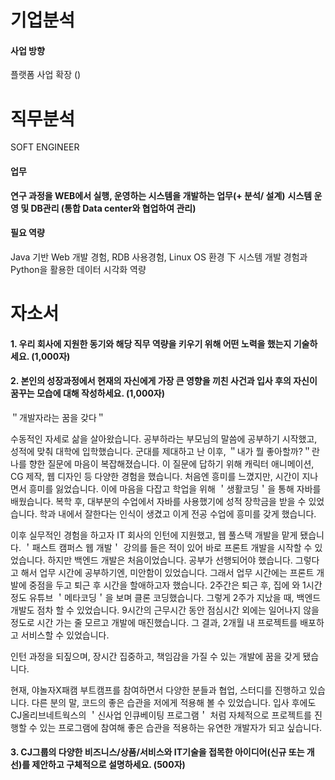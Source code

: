 # 기업분석

#### 사업 방향
플랫폼 사업 확장 ()

# 직무분석
SOFT ENGINEER
#### 업무
**연구 과정을 WEB에서 실행, 운영하는 시스템을 개발하는 업무(+ 분석/ 설계)**
**시스템 운영 및 DB관리 (통합 Data center와 협업하여 관리)**

#### 필요 역량
 Java 기반 Web 개발 경험, RDB 사용경험, Linux OS 환경 下 시스템 개발 경험과 Python을 활용한 데이터 시각화 역량

# 자소서
#### 1. 우리 회사에 지원한 동기와 해당 직무 역량을 키우기 위해 어떤 노력을 했는지 기술하세요. (1,000자)




#### 2. 본인의 성장과정에서 현재의 자신에게 가장 큰 영향을 끼친 사건과 입사 후의 자신이 꿈꾸는 모습에 대해 작성하세요. (1,000자)

＂개발자라는 꿈을 갖다＂

수동적인 자세로 삶을 살아왔습니다. 공부하라는 부모님의 말씀에 공부하기 시작했고, 성적에 맞춰 대학에 입학했습니다.  군대를 제대하고 난 이후, ＂내가 뭘 좋아할까?＂란 나를 향한 질문에 마음이 복잡해졌습니다. 이 질문에 답하기 위해 캐릭터 애니메이션, CG 제작, 웹 디자인 등 다양한 경험을 했습니다. 처음엔 흥미를 느꼈지만, 시간이 지나면서 흥미를 잃었습니다. 이에 마음을 다잡고 학업을 위해 ＇생활코딩＇을 통해 자바를 배웠습니다. 복학 후, 대부분의 수업에서 자바를 사용했기에 성적 장학금을 받을 수 있었습니다. 학과 내에서 잘한다는 인식이 생겼고 이게 전공 수업에 흥미를 갖게 했습니다.

이후 실무적인 경험을 하고자 IT 회사의 인턴에 지원했고, 웹 풀스택 개발을 맡게 됐습니다. ＇패스트 캠퍼스 웹 개발＇ 강의를 들은 적이 있어 바로 프론트 개발을 시작할 수 있었습니다. 하지만 백엔드 개발은 처음이었습니다. 공부가 선행되어야 했습니다. 그렇다고 해서 업무 시간에 공부하기엔, 미안함이 있었습니다. 그래서 업무 시간에는 프론트 개발에 중점을 두고 퇴근 후 시간을 할애하고자 했습니다. 2주간은 퇴근 후, 집에 와 1시간 정도 유튜브 ＇메타코딩＇을 보며 클론 코딩했습니다. 그렇게 2주가 지났을 때, 백엔드 개발도 점차 할 수 있었습니다. 9시간의 근무시간 동안 점심시간 외에는 일어나지 않을 정도로 시간 가는 줄 모르고 개발에 매진했습니다. 그 결과, 2개월 내 프로젝트를 배포하고 서비스할 수 있었습니다. 

인턴 과정을 되짚으며, 장시간 집중하고, 책임감을 가질 수 있는 개발에 꿈을 갖게 됐습니다. 

현재, 야놀자X패캠 부트캠프를 참여하면서 다양한 분들과 협업, 스터디를 진행하고 있습니다. 다른 분의 말, 코드의 좋은 습관을 저에게 적용해 볼 수 있었습니다. 입사 후에도 CJ올리브네트웍스의  ＇신사업 인큐베이팅 프로그램＇ 처럼 자체적으로 프로젝트를 진행할 수 있는 프로그램에 참여해 좋은 습관을 적용하는 유연한 개발자가 되고 싶습니다.




#### 3. CJ그룹의 다양한 비즈니스/상품/서비스와 IT기술을 접목한 아이디어(신규 또는 개선)를 제안하고 구체적으로 설명하세요. (500자)
